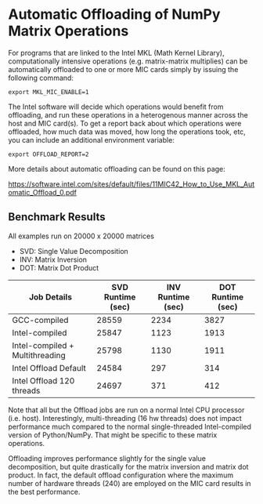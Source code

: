 # Automatic Offloading of NumPy Matrix Operations

For programs that are linked to the Intel MKL (Math Kernel Library), computationally
intensive operations (e.g. matrix-matrix multiplies) can be automatically offloaded to
one or more MIC cards simply by issuing the following command:

```shell
export MKL_MIC_ENABLE=1
```

The Intel software will decide which operations would benefit from offloading, and
run these operations in a heterogenous manner across the host and MIC card(s). To 
get a report back about which operations were offloaded, how much data was moved, how
long the operations took, etc, you can include an additional environment variable:

```shell
export OFFLOAD_REPORT=2
```

More details about automatic offloading can be found on this page:

https://software.intel.com/sites/default/files/11MIC42_How_to_Use_MKL_Automatic_Offload_0.pdf

## Benchmark Results

All examples run on 20000 x 20000 matrices

* SVD: Single Value Decomposition
* INV: Matrix Inversion
* DOT: Matrix Dot Product

Job Details  | SVD Runtime (sec) | INV Runtime (sec) | DOT Runtime (sec)
------------- | ------------- | -------------- | --------------
GCC-compiled  | 28559 | 2234 | 3827
Intel-compiled  |  25847 | 1123 | 1913
Intel-compiled + Multithreading | 25798 | 1130 | 1911
Intel Offload Default | 24584 | 297 | 314
Intel Offload 120 threads | 24697 | 371 | 412

Note that all but the Offload jobs are run on a normal Intel CPU processor (i.e. host). 
Interestingly, multi-threading (16 hw threads) does not impact performance much compared
to the normal single-threaded Intel-compiled version of Python/NumPy. That
might be specific to these matrix operations.

Offloading improves performance slightly for the single value decomposition, but quite
drastically for the matrix inversion and matrix dot product. In fact, the default offload
configuration where the maximum number of hardware threads (240) are employed on the MIC
card results in the best performance. 